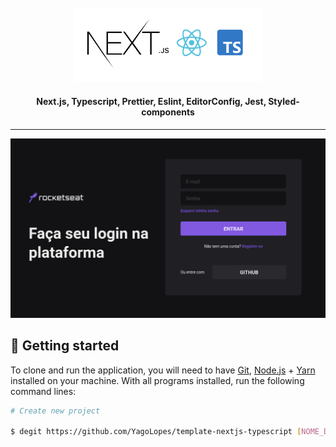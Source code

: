 <br>
<div align="center">
  <img width="300" alt="NextJS-ChakraUI" src="./.github/assets/Nextjs-Typescript.png" />

  <h4 align="center">
     Next.js, Typescript, Prettier, Eslint, EditorConfig, Jest, Styled-components
  </h4>
</div>

---

<p align="center">
  <img alt="Rocketseat" src="./.github/assets/login-rocketseat.png">
</p>


## 🚀 Getting started

To clone and run the application, you will need to have [Git](https://git-scm.com), [Node.js](https://nodejs.org) + [Yarn](https://yarnpkg.com) installed on your machine. With all programs installed, run the following command lines:


```bash
# Create new project

$ degit https://github.com/YagoLopes/template-nextjs-typescript [NOME_DO_PROJETO]

```
